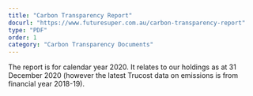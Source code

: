```yaml
---
title: "Carbon Transparency Report"
docurl: "https://www.futuresuper.com.au/carbon-transparency-report"
type: "PDF"
order: 1
category: "Carbon Transparency Documents"
---
```


The report is for calendar year 2020. It relates to our holdings as at 31 December 2020 (however the latest Trucost data on emissions is from financial year 2018-19).
